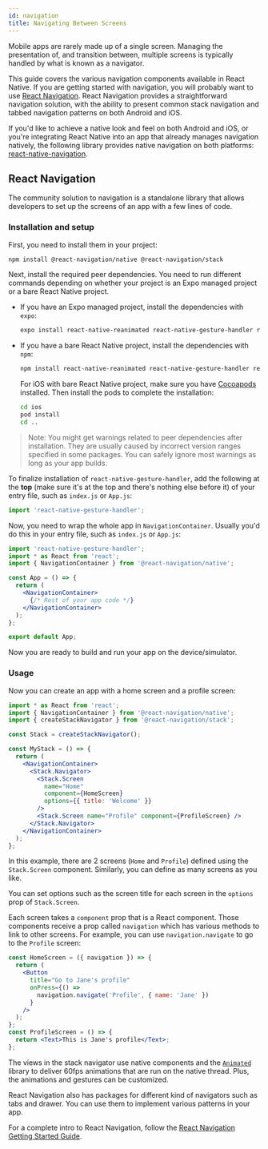 ```yaml
---
id: navigation
title: Navigating Between Screens
---
```


Mobile apps are rarely made up of a single screen. Managing the presentation of, and transition between, multiple screens is typically handled by what is known as a navigator.

This guide covers the various navigation components available in React Native. If you are getting started with navigation, you will probably want to use [React Navigation](navigation.md#react-navigation). React Navigation provides a straightforward navigation solution, with the ability to present common stack navigation and tabbed navigation patterns on both Android and iOS.

If you'd like to achieve a native look and feel on both Android and iOS, or you're integrating React Native into an app that already manages navigation natively, the following library provides native navigation on both platforms: [react-native-navigation](https://github.com/wix/react-native-navigation).

## React Navigation

The community solution to navigation is a standalone library that allows developers to set up the screens of an app with a few lines of code.

### Installation and setup

First, you need to install them in your project:

```sh
npm install @react-navigation/native @react-navigation/stack
```

Next, install the required peer dependencies. You need to run different commands depending on whether your project is an Expo managed project or a bare React Native project.

- If you have an Expo managed project, install the dependencies with `expo`:

  ```sh
  expo install react-native-reanimated react-native-gesture-handler react-native-screens react-native-safe-area-context @react-native-community/masked-view
  ```

- If you have a bare React Native project, install the dependencies with `npm`:

  ```sh
  npm install react-native-reanimated react-native-gesture-handler react-native-screens react-native-safe-area-context @react-native-community/masked-view
  ```

  For iOS with bare React Native project, make sure you have [Cocoapods](https://cocoapods.org/) installed. Then install the pods to complete the installation:

  ```sh
  cd ios
  pod install
  cd ..
  ```

> Note: You might get warnings related to peer dependencies after installation. They are usually caused by incorrect version ranges specified in some packages. You can safely ignore most warnings as long as your app builds.

To finalize installation of `react-native-gesture-handler`, add the following at the **top** (make sure it's at the top and there's nothing else before it) of your entry file, such as `index.js` or `App.js`:

```js
import 'react-native-gesture-handler';
```

Now, you need to wrap the whole app in `NavigationContainer`. Usually you'd do this in your entry file, such as `index.js` or `App.js`:

```jsx
import 'react-native-gesture-handler';
import * as React from 'react';
import { NavigationContainer } from '@react-navigation/native';

const App = () => {
  return (
    <NavigationContainer>
      {/* Rest of your app code */}
    </NavigationContainer>
  );
};

export default App;
```

Now you are ready to build and run your app on the device/simulator.

### Usage

Now you can create an app with a home screen and a profile screen:

```jsx
import * as React from 'react';
import { NavigationContainer } from '@react-navigation/native';
import { createStackNavigator } from '@react-navigation/stack';

const Stack = createStackNavigator();

const MyStack = () => {
  return (
    <NavigationContainer>
      <Stack.Navigator>
        <Stack.Screen
          name="Home"
          component={HomeScreen}
          options={{ title: 'Welcome' }}
        />
        <Stack.Screen name="Profile" component={ProfileScreen} />
      </Stack.Navigator>
    </NavigationContainer>
  );
};
```

In this example, there are 2 screens (`Home` and `Profile`) defined using the `Stack.Screen` component. Similarly, you can define as many screens as you like.

You can set options such as the screen title for each screen in the `options` prop of `Stack.Screen`.

Each screen takes a `component` prop that is a React component. Those components receive a prop called `navigation` which has various methods to link to other screens. For example, you can use `navigation.navigate` to go to the `Profile` screen:

```jsx
const HomeScreen = ({ navigation }) => {
  return (
    <Button
      title="Go to Jane's profile"
      onPress={() =>
        navigation.navigate('Profile', { name: 'Jane' })
      }
    />
  );
};
const ProfileScreen = () => {
  return <Text>This is Jane's profile</Text>;
};
```

The views in the stack navigator use native components and the [`Animated`](animated.md) library to deliver 60fps animations that are run on the native thread. Plus, the animations and gestures can be customized.

React Navigation also has packages for different kind of navigators such as tabs and drawer. You can use them to implement various patterns in your app.

For a complete intro to React Navigation, follow the [React Navigation Getting Started Guide](https://reactnavigation.org/docs/getting-started.html).
